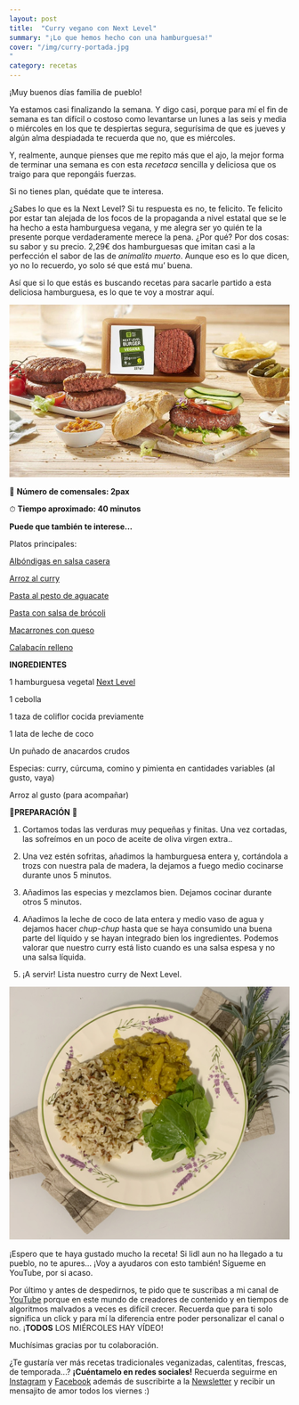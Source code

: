 ```yaml
---
layout: post 
title:  "Curry vegano con Next Level"
summary: "¡Lo que hemos hecho con una hamburguesa!"
cover: "/img/curry-portada.jpg
"
category: recetas
---
```



¡Muy buenos días familia de pueblo!


Ya estamos casi finalizando la semana. Y digo casi, porque para mí el fin de semana es tan difícil o costoso como levantarse un lunes a las seis y media o miércoles en los que te despiertas segura, segurísima de que es jueves y algún alma despiadada te recuerda que no, que es miércoles.


Y, realmente, aunque pienses que me repito más que el ajo, la mejor forma de terminar una semana es con esta _recetaca_ sencilla y deliciosa que os traigo para que repongáis fuerzas.



Si no tienes plan, quédate que te interesa.



¿Sabes lo que es la Next Level? Si tu respuesta es no, te felicito. Te felicito por estar tan alejada de los focos de la propaganda a nivel estatal que se le ha hecho a esta hamburguesa vegana, y me alegra ser yo quién te la presente porque verdaderamente merece la pena. ¿Por qué? Por dos cosas: su sabor y su precio. 2,29€ dos hamburguesas que imitan casi a la perfección el sabor de las de _animalito muerto_. Aunque eso es lo que dicen, yo no lo recuerdo, yo solo sé que está mu’ buena.



Así que si lo que estás es buscando recetas para sacarle partido a esta deliciosa hamburguesa, es lo que te voy a mostrar aquí.




![](/img/lidl-hamburguesa-vegana-next-level.jpg)

🍴  **Número de comensales:  2pax**

⏱ **Tiempo aproximado: 40 minutos**



**Puede que también te interese...**


Platos principales:


[Albóndigas en salsa casera](https://laveganadepueblo.com/recetas/2019/07/01/albondigas-en-salsa-casera/)

[Arroz al curry](https://laveganadepueblo.com/recetas/2019/06/25/Arroz-al-curry/)

[Pasta al pesto de aguacate](https://laveganadepueblo.com/recetas/2019/06/10/Pesto-Aguacate/)

[Pasta con salsa de brócoli](https://laveganadepueblo.com/recetas/2019/06/01/pasta-con-salsa-de-brocoli/)

[Macarrones con queso](https://laveganadepueblo.com/recetas/2019/06/07/Mac-and-Cheese-Vegan/)

[Calabacín relleno](https://laveganadepueblo.com/recetas/2019/08/07/Calabacin-relleno/)




**INGREDIENTES**


1 hamburguesa vegetal [ Next Level](https://superveggie.es/producto/next-level-burger-lidl/)



1 cebolla



1 taza de coliflor cocida previamente



1 lata de leche de coco


Un puñado de anacardos crudos



Especias: curry, cúrcuma, comino y pimienta en cantidades variables (al gusto, vaya)



Arroz al gusto (para acompañar)







🥣**PREPARACIÓN** 🥣


1.  Cortamos todas las verduras muy pequeñas y finitas. Una vez cortadas, las sofreímos en un poco de aceite de oliva virgen extra..



2. Una vez estén sofritas, añadimos la hamburguesa entera y, cortándola a trozs con nuestra pala de madera, la  dejamos a fuego medio cocinarse durante unos 5 minutos.


3. Añadimos las especias y mezclamos bien. Dejamos cocinar durante otros 5 minutos.


4. Añadimos la leche de coco de lata entera y medio vaso de agua y dejamos hacer _chup-chup_ hasta que se haya consumido una buena parte del líquido y se hayan integrado bien los ingredientes. Podemos valorar que nuestro curry está listo cuando es una salsa espesa y no una salsa líquida.


5. ¡A servir! Lista nuestro curry de Next Level.⠀


![](/img/curry-foto.jpg)







¡Espero que te haya gustado mucho la receta! Si lidl aun no ha llegado a tu pueblo, no te apures… ¡Voy a ayudaros con esto también! Sígueme en YouTube, por si acaso. 




Por último y antes de despedirnos, te pido que te suscribas a mi canal de [YouTube](https://www.youtube.com/channel/UCpwpKnkPezvXFnVyzCWadIQ) porque en este mundo de creadores de contenido y en tiempos de algoritmos malvados a veces es difícil crecer. Recuerda que para ti solo significa un click y para mí la diferencia entre poder personalizar el canal o no. ¡**TODOS** LOS MIÉRCOLES HAY VÍDEO! 



Muchísimas gracias por tu colaboración.



¿Te gustaría ver más recetas tradicionales veganizadas, calentitas, frescas, de temporada...? **¡Cuéntamelo en redes sociales!** Recuerda seguirme en [Instagram](https://www.instagram.com/laveganadepueblo/?hl=es) y [Facebook](https://www.facebook.com/laveganadepueblo/) además de suscribirte a la [Newsletter](https://laveganadepueblo.com/newsletter/) y recibir un mensajito de amor todos los viernes :) 
